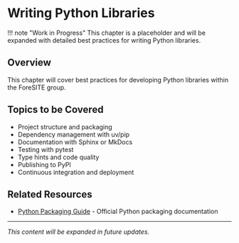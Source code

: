 # Writing Python Libraries

!!! note "Work in Progress"
    This chapter is a placeholder and will be expanded with detailed best practices for writing Python libraries.

## Overview

This chapter will cover best practices for developing Python libraries within the ForeSITE group.

## Topics to be Covered

- Project structure and packaging
- Dependency management with uv/pip
- Documentation with Sphinx or MkDocs
- Testing with pytest
- Type hints and code quality
- Publishing to PyPI
- Continuous integration and deployment

## Related Resources

- [Python Packaging Guide](https://packaging.python.org/) - Official Python packaging documentation

---

*This content will be expanded in future updates.*